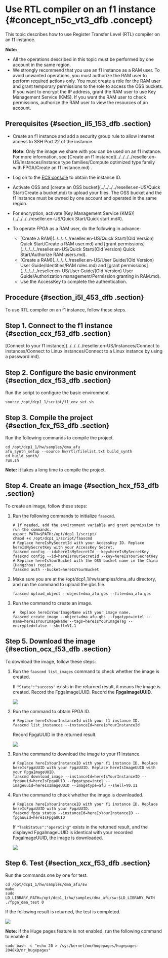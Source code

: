 # Use RTL compiler on an f1 instance {#concept_n5c_vt3_dfb .concept}

This topic describes how to use Register Transfer Level \(RTL\) compiler on an f1 instance.

**Note:** 

-   All the operations described in this topic must be performed by one account in the same region.
-   We strongly recommend that you use an f1 instance as a RAM user. To avoid unwanted operations, you must authorize the RAM user to perform required actions only. You must create a role for the RAM user and grant temporary permissions to the role to access the OSS buckets. If you want to encrypt the IP address, grant the RAM user to use Key Management Service \(KMS\). If you want the RAM user to check permissions, authorize the RAM user to view the resources of an account.

## Prerequisites {#section_il5_153_dfb .section}

-   Create an f1 instance and add a security group rule to allow Internet access to SSH Port 22 of the instance.

    **Note:** Only the image we share with you can be used on an f1 instance. For more information, see [Create an f1 instance](../../../../reseller.en-US/Instances/Instance type families/Compute optimized type family with FPGA/Create an f1 instance.md) .

-   Log on to the [ECS console](https://partners-intl.console.aliyun.com/#/ecs) to obtain the instance ID.
-   Activate OSS and [create an OSS bucket](../../../../reseller.en-US/Quick Start/Create a bucket.md) to upload your files. The OSS bucket and the f1 instance must be owned by one account and operated in the same region.
-   For encryption, activate [Key Management Service \(KMS\)](../../../../reseller.en-US/Quick Start/Quick start.md#).
-   To operate FPGA as a RAM user, do the following in advance:
    -   [Create a RAM](../../../../reseller.en-US/Quick Start/(Old Version) Quick Start/Create a RAM user.md) and [grant permissions](../../../../reseller.en-US/Quick Start/(Old Version) Quick Start/Authorize RAM users.md).
    -   [Create a RAM](../../../../reseller.en-US/User Guide/(Old Version) User Guide/Identities/RAM roles.md) and [grant permissions](../../../../reseller.en-US/User Guide/(Old Version) User Guide/Authorization management/Permission granting in RAM.md).
    -   Use the AccessKey to complete the authentication.

## Procedure {#section_i5l_453_dfb .section}

To use RTL compiler on an f1 instance, follow these steps.

## Step 1. Connect to the f1 instance {#section_ccx_f53_dfb .section}

[Connect to your f1 instance](../../../../reseller.en-US/Instances/Connect to instances/Connect to Linux instances/Connect to a Linux instance by using a password.md).

## Step 2. Configure the basic environment {#section_dcx_f53_dfb .section}

Run the script to configure the basic environment.

``` {#codeblock_7pg_kq0_i4i}
source /opt/dcp1_1/script/f1_env_set.sh
```

## Step 3. Compile the project {#section_fcx_f53_dfb .section}

Run the following commands to compile the project.

``` {#codeblock_0oq_ukm_3x1}
cd /opt/dcp1_1/hw/samples/dma_afu
afu_synth_setup --source hw/rtl/filelist.txt build_synth
cd build_synth/
run.sh
```

**Note:** It takes a long time to compile the project.

## Step 4. Create an image {#section_hcx_f53_dfb .section}

To create an image, follow these steps:

1.  Run the following commands to initialize `faascmd`.

    ``` {#codeblock_85b_b01_x2v}
    # If needed, add the environment variable and grant permission to run the commands.
    export PATH=$PATH:/opt/dcp1_1/script/
    chmod +x /opt/dcp1_1/script/faascmd
    # Replace hereIsMySecretId with your AccessKey ID. Replace hereIsMySecretKey with your AccessKey Secret. 
    faascmd config --id=hereIsMySecretId --key=hereIsMySecretKey
    faascmd config --id=hereIsYourSecretId --key=hereIsYourSecretKey
    # Replace hereIsYourBucket with the OSS bucket name in the China (Hangzhou) region.
    faascmd auth --bucket=hereIsYourBucket
    ```

2.  Make sure you are at the /opt/dcp1\_1/hw/samples/dma\_afu directory, and run the command to upload the gbs file.

    ``` {#codeblock_u73_98s_nqg}
    faascmd upload_object --object=dma_afu.gbs --file=dma_afu.gbs
    ```

3.  Run the command to create an image.

    ``` {#codeblock_0cm_1ym_yk1}
    #  Replace hereIsYourImageName with your image name.
    faascmd create_image --object=dma_afu.gbs --fpgatype=intel --name=hereIsYourImageName --tags=hereIsYourImageTag --encrypted=false --shell=V1.1
    ```


## Step 5. Download the image {#section_ocx_f53_dfb .section}

To download the image, follow these steps:

1.  Run the `faascmd list_images` command to check whether the image is created.

    If `"State":"success"` exists in the returned result, it means the image is created. Record the FpgaImageUUID. Record the **FpgaImageUUID**.

    ![](http://static-aliyun-doc.oss-cn-hangzhou.aliyuncs.com/assets/img/9828/156678528312086_en-US.png)

2.  Run the command to obtain FPGA ID.

    ``` {#codeblock_hyi_bkc_n7m}
    # Replace hereIsYourInstanceId with your f1 instance ID.
    faascmd list_instances --instanceId=hereIsYourInstanceId
    ```

    Record FpgaUUID in the returned result.

    ![](http://static-aliyun-doc.oss-cn-hangzhou.aliyuncs.com/assets/img/9828/156678528812087_en-US.png)

3.  Run the command to download the image to your f1 instance.

    ``` {#codeblock_39q_erf_7jl}
    # Replace hereIsYourInstanceID with your f1 instance ID. Replace hereIsFpgaUUID with your FpgaUUID. Replace hereIsImageUUID with your FpgaImageUUID.
    faascmd download_image --instanceId=hereIsYourInstanceID --fpgauuid=hereIsFpgaUUID --fpgatype=intel --imageuuid=hereIsImageUUID --imagetype=afu --shell=V0.11
    ```

4.  Run the command to check whether the image is downloaded.

    ``` {#codeblock_3ca_jm7_nps}
    # Replace hereIsYourInstanceID with your f1 instance ID. Replace hereIsFpgaUUID with your FpgaUUID.
    faascmd fpga_status --instanceId=hereIsYourInstanceID --fpgauuid=hereIsFpgaUUID
    ```

    If `"TaskStatus":"operating"` exists in the returned result, and the displayed FpgaImageUUID is identical with your recorded FpgaImageUUID, the image is downloaded.

    ![](http://static-aliyun-doc.oss-cn-hangzhou.aliyuncs.com/assets/img/9828/156678529212088_en-US.png)


## Step 6. Test {#section_xcx_f53_dfb .section}

Run the commands one by one for test.

``` {#codeblock_3n8_f5v_g2u}
cd /opt/dcp1_1/hw/samples/dma_afu/sw
make
sudo LD_LIBRARY_PATH=/opt/dcp1_1/hw/samples/dma_afu/sw:$LD_LIBRARY_PATH ./fpga_dma_test 0
```

If the following result is returned, the test is completed.

![](http://static-aliyun-doc.oss-cn-hangzhou.aliyuncs.com/assets/img/9828/156678529512089_en-US.png)

**Note:** If the Huge pages feature is not enabled, run the following command to enable it.

``` {#codeblock_lxa_kf9_cwg}
sudo bash -c "echo 20 > /sys/kernel/mm/hugepages/hugepages-2048kB/nr_hugepages"
```

